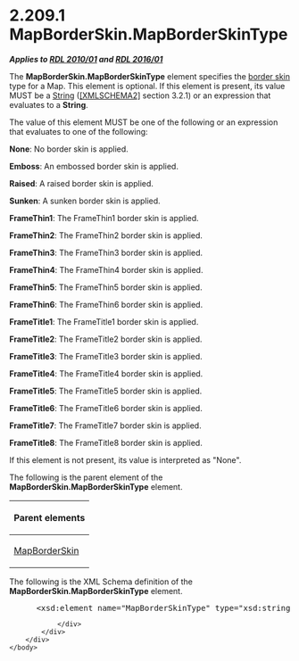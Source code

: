 <html dir="LTR" xmlns:mshelp="http://msdn.microsoft.com/mshelp" xmlns:ddue="http://ddue.schemas.microsoft.com/authoring/2003/5" xmlns:xlink="http://www.w3.org/1999/xlink" xmlns:tool="http://www.microsoft.com/tooltip">
    <head>
        <meta http-equiv="Content-Type" content="text/html; CHARSET=utf-8"></meta>
        <meta name="save" content="history"></meta>
        <title>2.209.1 MapBorderSkin.MapBorderSkinType</title>
        <xml>
            <mshelp:toctitle title="2.209.1 MapBorderSkin.MapBorderSkinType"></mshelp:toctitle>
            <mshelp:rltitle title="[MS-RDL]: MapBorderSkin.MapBorderSkinType"></mshelp:rltitle>
            <mshelp:keyword index="A" term="84415d7b-843c-4672-bbee-f92a71d15023"></mshelp:keyword>
            <mshelp:attr name="DCSext.ContentType" value="open specification"></mshelp:attr>
            <mshelp:attr name="AssetID" value="84415d7b-843c-4672-bbee-f92a71d15023"></mshelp:attr>
            <mshelp:attr name="TopicType" value="kbRef"></mshelp:attr>
            <mshelp:attr name="DCSext.Title" value="[MS-RDL]: MapBorderSkin.MapBorderSkinType" />
        </xml>
    </head>
    <body>
        <div id="header">
            <h1 class="heading">2.209.1 MapBorderSkin.MapBorderSkinType</h1>
        </div>
        <div id="mainSection">
            <div id="mainBody">
                <div id="allHistory" class="saveHistory"></div>
                <div id="sectionSection0" class="section" name="collapseableSection">
                    

<p><b><i>Applies to </i></b><a href="3428e690-a348-4ec7-8a6a-8efb42d2cdee.html"><b><i>RDL 2010/01</i></b></a><b><i>
and </i></b><a href="52ce3983-2bfc-4e72-9359-42aaf5fe4509.html"><b><i>RDL 2016/01</i></b></a></p>

<p>The <b>MapBorderSkin.MapBorderSkinType</b> element specifies
the <a href="b2482b3f-74ab-4ca8-a9e5-c07955011743.html#gt_38e5e1a0-1189-42d7-a373-9f03a2cee49d">border skin</a> type for
a Map. This element is optional. If this element is present, its value MUST be
a <a href="1ed81ef3-a683-45e3-aaad-bd2bbe71bc3d.html">String</a> (<a href="https://go.microsoft.com/fwlink/?LinkId=90610">[XMLSCHEMA2]</a> section
3.2.1) or an expression that evaluates to a <b>String</b>.</p>

<p>The value of this element MUST be one of the following or an
expression that evaluates to one of the following:</p>

<p><b>None</b>: No border skin is applied.</p>

<p><b>Emboss</b>: An embossed border skin is applied.</p>

<p><b>Raised</b>: A raised border skin is applied.</p>

<p><b>Sunken</b>: A sunken border skin is applied.</p>

<p><b>FrameThin1</b>: The FrameThin1 border skin is
applied.</p>

<p><b>FrameThin2</b>: The FrameThin2 border skin is
applied.</p>

<p><b>FrameThin3</b>: The FrameThin3 border skin is
applied.</p>

<p><b>FrameThin4</b>: The FrameThin4 border skin is
applied.</p>

<p><b>FrameThin5</b>: The FrameThin5 border skin is
applied.</p>

<p><b>FrameThin6</b>: The FrameThin6 border skin is
applied.</p>

<p><b>FrameTitle1</b>: The FrameTitle1 border skin is
applied.</p>

<p><b>FrameTitle2</b>: The FrameTitle2 border skin is
applied.</p>

<p><b>FrameTitle3</b>: The FrameTitle3 border skin is
applied.</p>

<p><b>FrameTitle4</b>: The FrameTitle4 border skin is
applied.</p>

<p><b>FrameTitle5</b>: The FrameTitle5 border skin is
applied.</p>

<p><b>FrameTitle6</b>: The FrameTitle6 border skin is
applied.</p>

<p><b>FrameTitle7</b>: The FrameTitle7 border skin is
applied.</p>

<p><b>FrameTitle8</b>: The FrameTitle8 border skin is
applied.</p>

<p>If this element is not present, its value is interpreted as
&quot;None&quot;.</p>

<p>The following is the parent element of the <b>MapBorderSkin.MapBorderSkinType</b>
element.</p>

<table>
 <thead>
  <tr>
   <th>
   <p>Parent elements</p>
   </th>
  </tr>
 </thead>
 <tr>
  <td>
  <p><a href="eb333213-45f6-46a2-8cb2-c7a6e3915e6c.html">MapBorderSkin</a></p>
  </td>
 </tr>
</table>

<p>The following is the XML Schema definition of the <b>MapBorderSkin.MapBorderSkinType</b>
element.           </p>

<dl>
<dd>
<div><pre> &lt;xsd:element name=&quot;MapBorderSkinType&quot; type=&quot;xsd:string&quot; minOccurs=&quot;0&quot; /&gt;
</pre></div>
</dd></dl>


                </div>
            </div>
        </div>
    </body>
</html>